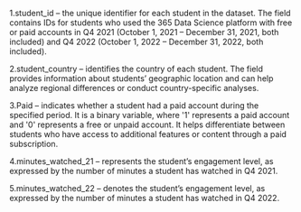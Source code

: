 1.student_id – the unique identifier for each student in the dataset. The field contains IDs for students who used the 365 Data Science platform with free or paid accounts in Q4 2021 (October 1, 2021 – December 31, 2021, both included) and Q4 2022 (October 1, 2022 – December 31, 2022, both included).

2.student_country – identifies the country of each student. The field provides information about students’ geographic location and can help analyze regional differences or conduct country-specific analyses.

3.Paid – indicates whether a student had a paid account during the specified period. It is a binary variable, where '1' represents a paid account and '0' represents a free or unpaid account. It helps differentiate between students who have access to additional features or content through a paid subscription.

4.minutes_watched_21 – represents the student’s engagement level, as expressed by the number of minutes a student has watched in Q4 2021.

5.minutes_watched_22 – denotes the student’s engagement level, as expressed by the number of minutes a student has watched in Q4 2022.
